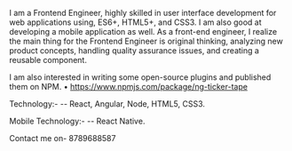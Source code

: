 I am a Frontend Engineer, highly skilled in user interface development for web applications using, ES6+, HTML5+, and CSS3. I am also good at developing a mobile application as well. As a front-end engineer, I realize the main thing for the Frontend Engineer is original thinking, analyzing new product concepts, handling quality assurance issues, and creating a reusable component.

I am also interested in writing some open-source plugins and published them on NPM.
• https://www.npmjs.com/package/ng-ticker-tape

Technology:-
-- React, Angular, Node, HTML5, CSS3.

Mobile Technology:-
-- React Native.

Contact me on- 8789688587
